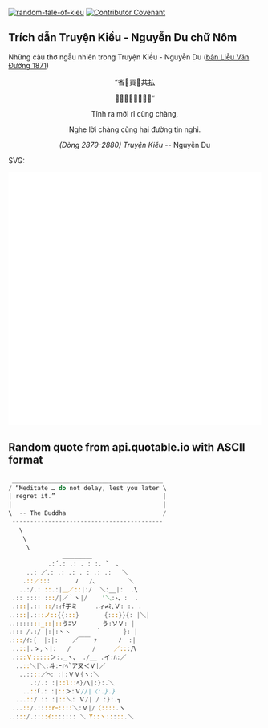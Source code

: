 [![random-tale-of-kieu](https://github.com/huuquyet/random-tale-of-kieu/actions/workflows/random-tale-of-kieu.yml/badge.svg)](https://github.com/huuquyet/random-tale-of-kieu/actions/workflows/random-tale-of-kieu.yml)
[![Contributor Covenant](https://img.shields.io/badge/Contributor%20Covenant-2.1-4baaaa.svg)](.github/CODE_OF_CONDUCT.md "Contributor Covenant 2.1")

## Trích dẫn Truyện Kiều - Nguyễn Du chữ Nôm

Những câu thơ ngẫu nhiên trong Truyện Kiều - Nguyễn Du ([bản Liễu Văn Đường 1871](https://vi.wikisource.org/wiki/Truy%E1%BB%87n_Ki%E1%BB%81u_(b%E1%BA%A3n_Li%E1%BB%85u_V%C4%83n_%C3%90%C6%B0%E1%BB%9Dng_1871)))

<div align="center">
<!-- START_KIEU -->
      <p class="nom">“省𦋦買󰁹共払</p>
      <p class="nom">𦖑𠳒払拱𠄩唐信𪟽”</p>
      <p class="quocngu">Tỉnh ra mới rỉ cùng chàng,</p>
      <p class="quocngu">Nghe lời chàng cũng hai đường tin nghi.</p>
      <p class="author"><i>(Dòng 2879-2880) Truyện Kiều</i> -- Nguyễn Du</p>
<!-- END_KIEU -->
</div>

SVG:

<div align="center">
  <img src="./assets/random-kieu.svg" alt="The Tale of Kieu - Nguyen Du">
</div>

## Random quote from api.quotable.io with ASCII format

<!-- START_QUOTE -->
```rust
 __________________________________________
/ “Meditate … do not delay, lest you later \
| regret it.”                              |
|                                          |
\  -- The Buddha                           /
 ------------------------------------------
   \
    \
     \
               ＿＿＿＿＿
           .:´.: .: . : :. `  、
     ..: ／.: .: .: . : .: .:   ＼
    .::／:::       ﾉ   /､         ＼
   ..:/.: ::.:|＿／::|:/  ＼:__|:  .\
 .:: :::: :::/|／｀ヽ|/    '＼:ﾄ、:  .
 .:::|.:: ::/:ｨf于ミ     .ィ≠ﾐ､Ｖ: :. .
..:::|.:::ノ::{{:::}       {:::}}{: |＼|
..:::::::_::|::うﾆソ       う:ソＶ: |
.::: /.:/ |:|:ヽヽ       ｀      }: |
.:::/ｲ:{  |:|:    ／￣￣ ｧ      ﾉ  :|
 ..::|.ゝ,ヽ|:   /      /     ／:::八
 .:::Ｖ:::::＞:._ヽ、 ./__ .イ:ﾊ:／
  ..::＼|＼:斗:ｰrﾍ`ア又＜Ｖ|／
   ..::::／⌒: :|:ＶＶ{ヽ:＼
      .:/.: :|::l::ﾍ}/\|:}:.＼
    ..::｢.: :|::＞:Ｖ//|〈:.}.}
  ...::/.:: :|::＼: Ｖ/| / :}:.┐
 ...::/.::::rｰ::::＼:Ｖ|/〈::::.ヽ
..:::/.::::ｲ::::::: ＼ Y::ヽ:::::.＼ 
```
<!-- END_QUOTE -->
